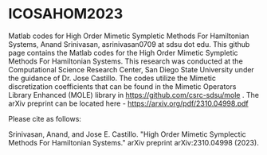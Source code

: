 # ICOSAHOM2023
Matlab codes for High Order Mimetic Sympletic Methods For Hamiltonian Systems, Anand Srinivasan, asrinivasan0709 at sdsu dot edu. 
This github page contains the Matlab codes for the High Order Mimetic Sympletic Methods For Hamiltonian Systems. This research was conducted at the Computational Science Research Center, San Diego State University under the guidance of Dr. Jose Castillo. The codes utilize the Mimetic discretization coefficients that can be found in the Mimetic Operators Library Enhanced (MOLE) library in https://github.com/csrc-sdsu/mole . The arXiv preprint can be located here - https://arxiv.org/pdf/2310.04998.pdf

Please cite as follows: 

Srinivasan, Anand, and Jose E. Castillo. "High Order Mimetic Symplectic Methods For Hamiltonian Systems." arXiv preprint arXiv:2310.04998 (2023).
